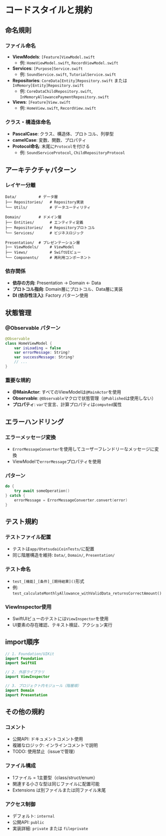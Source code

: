 # コードスタイルと規約

## 命名規則

### ファイル命名
- **ViewModels**: `[Feature]ViewModel.swift`
  - 例: `HomeViewModel.swift`, `RecordViewModel.swift`
- **Services**: `[Purpose]Service.swift`
  - 例: `SoundService.swift`, `TutorialService.swift`
- **Repositories**: `CoreData[Entity]Repository.swift` または `InMemory[Entity]Repository.swift`
  - 例: `CoreDataChildRepository.swift`, `InMemoryAllowancePaymentRepository.swift`
- **Views**: `[Feature]View.swift`
  - 例: `HomeView.swift`, `RecordView.swift`

### クラス・構造体命名
- **PascalCase**: クラス、構造体、プロトコル、列挙型
- **camelCase**: 変数、関数、プロパティ
- **Protocol命名**: 末尾に`Protocol`を付ける
  - 例: `SoundServiceProtocol`, `ChildRepositoryProtocol`

## アーキテクチャパターン

### レイヤー分離
```
Data/          # データ層
├── Repositories/   # Repository実装
└── Utils/          # データユーティリティ

Domain/        # ドメイン層
├── Entities/       # エンティティ定義
├── Repositories/   # Repositoryプロトコル
└── Services/       # ビジネスロジック

Presentation/  # プレゼンテーション層
├── ViewModels/     # ViewModel
├── Views/          # SwiftUIビュー
└── Components/     # 再利用コンポーネント
```

### 依存関係
- **依存の方向**: Presentation → Domain ← Data
- **プロトコル指向**: Domain層にプロトコル、Data層に実装
- **DI (依存性注入)**: Factory パターン使用

## 状態管理

### @Observable パターン
```swift
@Observable
class HomeViewModel {
    var isLoading = false
    var errorMessage: String?
    var successMessage: String?
    // ...
}
```

### 重要な規約
- **@MainActor**: すべてのViewModelは`@MainActor`を使用
- **Observable**: `@Observable`マクロで状態管理（`@Published`は使用しない）
- **プロパティ**: `var`で宣言、計算プロパティは`computed`属性

## エラーハンドリング

### エラーメッセージ変換
- `ErrorMessageConverter`を使用してユーザーフレンドリーなメッセージに変換
- ViewModelで`errorMessage`プロパティを使用

### パターン
```swift
do {
    try await someOperation()
} catch {
    errorMessage = ErrorMessageConverter.convert(error)
}
```

## テスト規約

### テストファイル配置
- テストは`app/OtetsudaiCoinTests/`に配置
- 同じ階層構造を維持: `Data/`, `Domain/`, `Presentation/`

### テスト命名
- `test_[機能]_[条件]_[期待結果]()`形式
- 例: `test_calculateMonthlyAllowance_withValidData_returnsCorrectAmount()`

### ViewInspector使用
- SwiftUIビューのテストには`ViewInspector`を使用
- UI要素の存在確認、テキスト検証、アクション実行

## import順序
```swift
// 1. Foundation/UIKit
import Foundation
import SwiftUI

// 2. 外部ライブラリ
import ViewInspector

// 3. プロジェクト内モジュール（階層順）
import Domain
import Presentation
```

## その他の規約

### コメント
- 公開API: ドキュメントコメント使用
- 複雑なロジック: インラインコメントで説明
- TODO: 使用禁止（issueで管理）

### ファイル構成
- 1ファイル = 1主要型（class/struct/enum）
- 関連する小さな型は同じファイルに配置可能
- Extensions は別ファイルまたは同ファイル末尾

### アクセス制御
- デフォルト: `internal`
- 公開API: `public`
- 実装詳細: `private` または `fileprivate`
